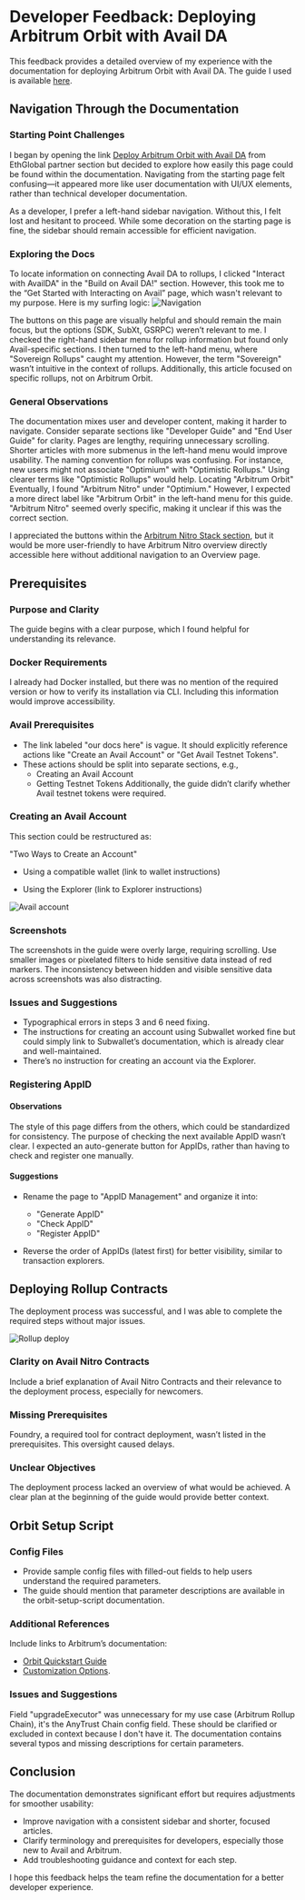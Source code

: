 # Developer Feedback: Deploying Arbitrum Orbit with Avail DA

This feedback provides a detailed overview of my experience with the documentation for deploying Arbitrum Orbit with Avail DA. The guide I used is available [here](https://docs.availproject.org/docs/build-with-avail/Optimium/arbitrum-nitro/nitro-stack).

## Navigation Through the Documentation
### Starting Point Challenges
I began by opening the link [Deploy Arbitrum Orbit with Avail DA](https://docs.availproject.org/docs/build-with-avail/Optimium/arbitrum-nitro/nitro-stack) from EthGlobal partner section but decided to explore how easily this page could be found within the documentation. Navigating from the starting page felt confusing—it appeared more like user documentation with UI/UX elements, rather than technical developer documentation.

As a developer, I prefer a left-hand sidebar navigation. Without this, I felt lost and hesitant to proceed. While some decoration on the starting page is fine, the sidebar should remain accessible for efficient navigation.

### Exploring the Docs
To locate information on connecting Avail DA to rollups, I clicked "Interact with AvailDA" in the "Build on Avail DA!" section. However, this took me to the “Get Started with Interacting on Avail” page, which wasn't relevant to my purpose. Here is my surfing logic:
![Navigation](../images/navigation-1.png)

The buttons on this page are visually helpful and should remain the main focus, but the options (SDK, SubXt, GSRPC) weren’t relevant to me.
I checked the right-hand sidebar menu for rollup information but found only Avail-specific sections.
I then turned to the left-hand menu, where "Sovereign Rollups" caught my attention. However, the term "Sovereign" wasn’t intuitive in the context of rollups. Additionally, this article focused on specific rollups, not on Arbitrum Orbit.

### General Observations
The documentation mixes user and developer content, making it harder to navigate. Consider separate sections like "Developer Guide" and "End User Guide" for clarity.
Pages are lengthy, requiring unnecessary scrolling. Shorter articles with more submenus in the left-hand menu would improve usability.
The naming convention for rollups was confusing. For instance, new users might not associate "Optimium" with "Optimistic Rollups." Using clearer terms like "Optimistic Rollups" would help.
Locating "Arbitrum Orbit"
Eventually, I found "Arbitrum Nitro" under "Optimium." However, I expected a more direct label like "Arbitrum Orbit" in the left-hand menu for this guide. "Arbitrum Nitro" seemed overly specific, making it unclear if this was the correct section.

I appreciated the buttons within the [Arbitrum Nitro Stack section](https://docs.availproject.org/docs/build-with-avail/Optimium/arbitrum-nitro), but it would be more user-friendly to have Arbitrum Nitro overview directly accessible here without additional navigation to an Overview page.

## Prerequisites
### Purpose and Clarity
The guide begins with a clear purpose, which I found helpful for understanding its relevance.

### Docker Requirements
I already had Docker installed, but there was no mention of the required version or how to verify its installation via CLI. Including this information would improve accessibility.

### Avail Prerequisites
- The link labeled "our docs here" is vague. It should explicitly reference actions like "Create an Avail Account" or "Get Avail Testnet Tokens".
- These actions should be split into separate sections, e.g.,
   - Creating an Avail Account
   - Getting Testnet Tokens
Additionally, the guide didn’t clarify whether Avail testnet tokens were required.

### Creating an Avail Account

This section could be restructured as:

"Two Ways to Create an Account"

- Using a compatible wallet (link to wallet instructions)

- Using the Explorer (link to Explorer instructions)

![Avail account](../images/avail-account.png)

### Screenshots

The screenshots in the guide were overly large, requiring scrolling. Use smaller images or pixelated filters to hide sensitive data instead of red markers. The inconsistency between hidden and visible sensitive data across screenshots was also distracting.

### Issues and Suggestions

- Typographical errors in steps 3 and 6 need fixing.
- The instructions for creating an account using Subwallet worked fine but could simply link to Subwallet’s documentation, which is already clear and well-maintained.
- There’s no instruction for creating an account via the Explorer.

### Registering AppID

#### Observations

The style of this page differs from the others, which could be standardized for consistency.
The purpose of checking the next available AppID wasn’t clear. I expected an auto-generate button for AppIDs, rather than having to check and register one manually.

#### Suggestions

- Rename the page to "AppID Management" and organize it into:
   - "Generate AppID"
   - "Check AppID"
   - "Register AppID"

- Reverse the order of AppIDs (latest first) for better visibility, similar to transaction explorers.

## Deploying Rollup Contracts

The deployment process was successful, and I was able to complete the required steps without major issues.

![Rollup deploy](../images/rollup-deploy.png)

### Clarity on Avail Nitro Contracts
Include a brief explanation of Avail Nitro Contracts and their relevance to the deployment process, especially for newcomers.

### Missing Prerequisites
Foundry, a required tool for contract deployment, wasn’t listed in the prerequisites. This oversight caused delays.

### Unclear Objectives
The deployment process lacked an overview of what would be achieved. A clear plan at the beginning of the guide would provide better context.

## Orbit Setup Script
### Config Files
- Provide sample config files with filled-out fields to help users understand the required parameters.
- The guide should mention that parameter descriptions are available in the orbit-setup-script documentation.
### Additional References
Include links to Arbitrum’s documentation:

- [Orbit Quickstart Guide](https://docs.arbitrum.io/launch-orbit-chain/orbit-quickstart#step-3-configure-your-orbit-chains-deployment)
- [Customization Options](https://docs.arbitrum.io/launch-orbit-chain/how-tos/customize-deployment-configuration).

### Issues and Suggestions
Field "upgradeExecutor" was unnecessary for my use case (Arbitrum Rollup Chain), it's the AnyTrust Chain config field. These should be clarified or excluded in context because I don't have it.
The documentation contains several typos and missing descriptions for certain parameters.

## Conclusion
The documentation demonstrates significant effort but requires adjustments for smoother usability:

- Improve navigation with a consistent sidebar and shorter, focused articles.
- Clarify terminology and prerequisites for developers, especially those new to Avail and Arbitrum.
- Add troubleshooting guidance and context for each step.

I hope this feedback helps the team refine the documentation for a better developer experience.
